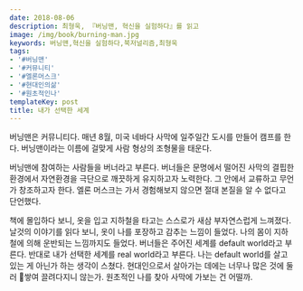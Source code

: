 ```yaml
---
date: 2018-08-06
description: 최형욱, 『버닝맨, 혁신을 실험하다』를 읽고
image: /img/book/burning-man.jpg
keywords: 버닝맨,혁신을 실험하다,북저널리즘,최형욱
tags:
- '#버닝맨'
- '#커뮤니티'
- '#엘론머스크'
- '#현대인의삶'
- '#원초적인나'
templateKey: post
title: 내가 선택한 세계
---
```


버닝맨은 커뮤니티다. 매년 8월, 미국 네바다 사막에 일주일간 도시를 만들어 캠프를 한다. 버닝맨이라는 이름에 걸맞게 사람 형상의 조형물을 태운다. 

버닝맨에 참여하는 사람들을 버너라고 부른다. 버너들은 문명에서 떨어진 사막의 결핍한 환경에서 자연환경을 극단으로 깨끗하게 유지하고자 노력한다. 그 안에서 교류하고 무언가 창조하고자 한다. 엘론 머스크는 가서 경험해보지 않으면 절대 본질을 알 수 없다고 단언했다.

책에 몰입하다 보니, 옷을 입고 지하철을 타고는 스스로가 새삼  부자연스럽게 느껴졌다. 날것의 이야기를 읽다 보니, 옷이 나를 포장하고 감추는 느낌이 들었다. 나의 몸이 지하철에 의해 운반되는 느낌까지도 들었다. 버너들은 주어진 세계를 default world라고 부른다. 반대로 내가 선택한 세계를 real world라고 부른다. 나는 default world를 살고 있는 게 아닌가 하는 생각이 스쳤다. 현대인으로서 살아가는 데에는 너무나 많은 것에 둘러 쌓여 끌려다지니 않는가. 원초적인 나를 찾아 사막에 가보는 건 어떨까.